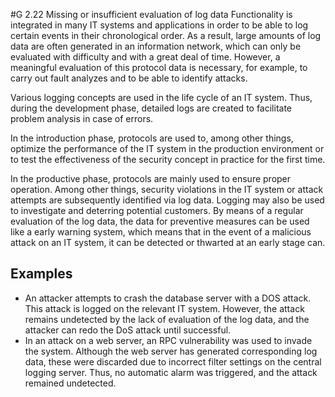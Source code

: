 #G 2.22 Missing or insufficient evaluation of log data
Functionality is integrated in many IT systems and applications in order to be able to log certain events in their chronological order. As a result, large amounts of log data are often generated in an information network, which can only be evaluated with difficulty and with a great deal of time. However, a meaningful evaluation of this protocol data is necessary, for example, to carry out fault analyzes and to be able to identify attacks.

Various logging concepts are used in the life cycle of an IT system. Thus, during the development phase, detailed logs are created to facilitate problem analysis in case of errors.

In the introduction phase, protocols are used to, among other things, optimize the performance of the IT system in the production environment or to test the effectiveness of the security concept in practice for the first time.

In the productive phase, protocols are mainly used to ensure proper operation. Among other things, security violations in the IT system or attack attempts are subsequently identified via log data. Logging may also be used to investigate and deterring potential customers. By means of a regular evaluation of the log data, the data for preventive measures can be used like a early warning system, which means that in the event of a malicious attack on an IT system, it can be detected or thwarted at an early stage can.



## Examples 
* An attacker attempts to crash the database server with a DOS attack. This attack is logged on the relevant IT system. However, the attack remains undetected by the lack of evaluation of the log data, and the attacker can redo the DoS attack until successful.
* In an attack on a web server, an RPC vulnerability was used to invade the system. Although the web server has generated corresponding log data, these were discarded due to incorrect filter settings on the central logging server. Thus, no automatic alarm was triggered, and the attack remained undetected.




